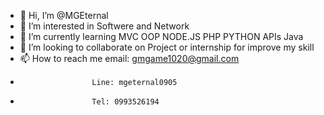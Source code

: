 - 👋 Hi, I’m @MGEternal
- 👀 I’m interested in Softwere and Network
- 🌱 I’m currently learning MVC OOP NODE.JS PHP PYTHON APIs Java 
- 💞️ I’m looking to collaborate on Project or internship for improve my skill
- 📫 How to reach me email: gmgame1020@gmail.com
-                     Line: mgeternal0905
-                     Tel: 0993526194 
<!---
MGEternal/MGEternal is a ✨ special ✨ repository because its `README.md` (this file) appears on your GitHub profile.
You can click the Preview link to take a look at your changes.
--->
